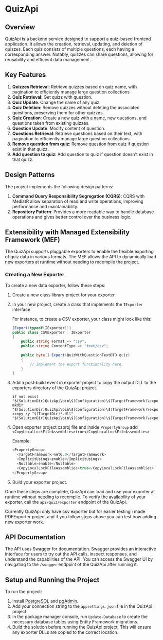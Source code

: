 # QuizApi

## Overview
QuizApi is a backend service designed to support a quiz-based frontend application. It allows the creation, retrieval, updating, and deletion of quizzes. Each quiz consists of multiple questions, each having a corresponding answer. Notably, quizzes can share questions, allowing for reusability and efficient data management.

## Key Features
1. **Quizzes Retrieval**: Retrieve quizzes based on quiz name, with pagination to efficiently manage large question collections.
2. **Quiz Retrieval**: Get quizz with question.
3. **Quiz Update**: Change the name of any quiz.
4. **Quiz Deletion**: Remove quizzes without deleting the associated questions, preserving them for other quizzes.
5. **Quiz Creation**: Create a new quiz with a name, new questions, and questions taken from existing quizzes.
6. **Question Update**: Modify content of question.
7. **Questions Retrieval**: Retrieve questions based on their text, with pagination to efficiently manage large question collections.
8. **Remove question from quiz**: Remove question from quiz if question exist in that quizz.
9. **Add question to quiz**: Add question to quiz if question doesn't exist in that quizz.

## Design Patterns
The project implements the following design patterns:
1. **Command Query Responsibility Segregation (CQRS)**: CQRS with MediatR allow separation of read and write operations, improving performance and maintainability.
2. **Repository Pattern**: Provides a more readable way to handle database operations and gives better control over the business logic.

## Extensibility with Managed Extensibility Framework (MEF)
The QuizApi supports pluggable exporters to enable the flexible exporting of quiz data in various formats. The MEF allows the API to dynamically load new exporters at runtime without needing to recompile the project. 

### Creating a New Exporter

To create a new data exporter, follow these steps:

1. Create a new class library project for your exporter.
2. In your new project, create a class that implements the `IExporter` interface.

   For instance, to create a CSV exporter, your class might look like this:
   
   ```csharp
   [Export(typeof(IExporter))]
   public class CSVExporter : IExporter
   {
       public string Format => "csv";
       public string ContentType => "text/csv";
       
       public byte[] Export(QuizWithQuestionTextDTO quiz)
       {
           // Implement the export functionality here.
       }
   }
3. Add a post-build event in exporter project to copy the output DLL to the exporters directory of the QuizApi project.
   
   ```text
   if not exist "$(SolutionDir)QuizApi\bin\$(Configuration)\$(TargetFramework)\exporters" mkdir "$(SolutionDir)QuizApi\bin\$(Configuration)\$(TargetFramework)\exporters"
   xcopy /y "$(TargetDir)*.dll" "$(SolutionDir)QuizApi\bin\$(Configuration)\$(TargetFramework)\exporters\"

4. Open exporter project csproj file and inside `PropertyGroup` add `<CopyLocalLockFileAssemblies>true</CopyLocalLockFileAssemblies>`
   
   Example:
      ```csharp
     <PropertyGroup>
        <TargetFramework>net6.0</TargetFramework>
        <ImplicitUsings>enable</ImplicitUsings>
        <Nullable>enable</Nullable>
	    <CopyLocalLockFileAssemblies>true</CopyLocalLockFileAssemblies>
    </PropertyGroup>
5. Build your exporter project.

Once these steps are complete, QuizApi can load and use your exporter at runtime without needing to recompile. To verify the availability of your exporter, call the `api/quiz/exporter` endpoint of the QuizApi.

Currently QuizApi only have csv exporter but for easier testing i made PDFExporter project and if you follow steps above you can test how adding new exporter work.
## API Documentation
The API uses Swagger for documentation. Swagger provides an interactive interface for users to try out the API calls, inspect responses, and understand the capabilities of the API. You can access the Swagger UI by navigating to the `/swagger` endpoint of the QuizApi after running it.

## Setup and Running the Project
To run the project:

1. Install [PostgreSQL](https://www.postgresql.org/download/) and [pgAdmin](https://www.pgadmin.org/download/).
2. Add your connection string to the `appsettings.json` file in the QuizApi project.
3. In the package manager console, run `Update-Database` to create the necessary database tables using Entity Framework migrations.
4. Build the solution before running the QuizApi project. This will ensure any exporter DLLs are copied to the correct location.
